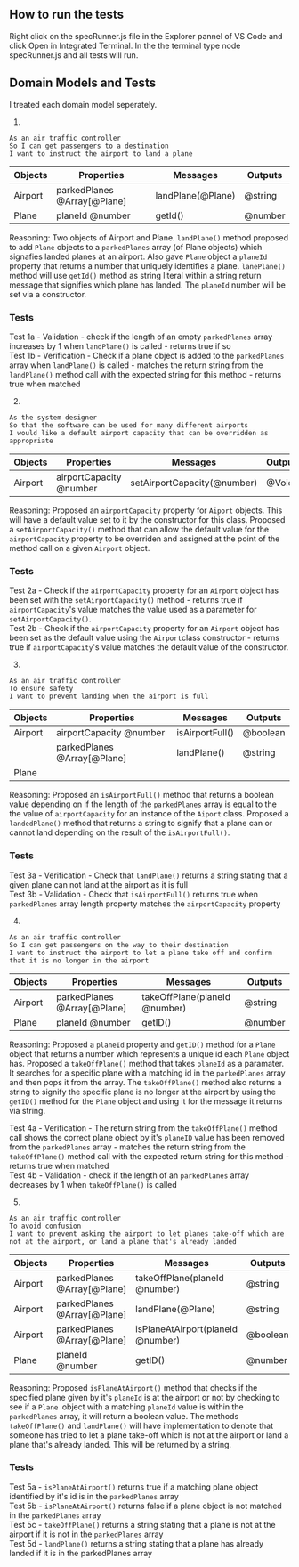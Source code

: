 ## How to run the tests

Right click on the specRunner.js file in the Explorer pannel of VS Code and click Open in Integrated Terminal. In the the terminal type node specRunner.js and all tests will run.


## Domain Models and Tests

I treated each domain model seperately.

1.

```
As an air traffic controller
So I can get passengers to a destination
I want to instruct the airport to land a plane
```

| Objects | Properties                  | Messages          | Outputs  |
| ------  | --------------------------  | --------          | ------   |
| Airport | parkedPlanes @Array[@Plane] | landPlane(@Plane) | @string  |
| Plane   | planeId @number             | getId()           | @number  |

Reasoning: Two objects of Airport and Plane. `landPlane()` method proposed to add `Plane` objects to a `parkedPlanes` array (of Plane objects)
which signafies landed planes at an airport. Also gave `Plane` object a `planeId` property that returns a number that uniquely identifies a plane. `lanePlane()` method will use `getId()` method as string literal within a string return message that signifies which plane has landed. The `planeId` number will be set via a constructor.

### Tests

Test 1a - Validation - check if the length of an empty `parkedPlanes` array increases by 1 when `landPlane()` is called - returns true if so <br>
Test 1b - Verification - Check if a plane object is added to the `parkedPlanes` array when `landPlane()` is called - matches the return string from the `landPlane()` method call with the expected string for this method - returns true when matched

2.

```
As the system designer
So that the software can be used for many different airports
I would like a default airport capacity that can be overridden as appropriate
```

| Objects | Properties                 | Messages                    | Outputs|
| ------  | -------------------------- | --------                    | ------ |
| Airport | airportCapacity @number    | setAirportCapacity(@number) | @Void  |

Reasoning: Proposed an `airportCapacity` property for `Aiport` objects. This will have a default value set to it by the constructor for this class.
Proposed a `setAirportCapacity()` method that can allow the default value for the `airportCapacity` property to be overriden and assigned at the point of the method call on a given `Airport` object.

### Tests
Test 2a - Check if the `airportCapacity` property for an `Airport` object has been set with the `setAirportCapacity()` method - returns true if `airportCapacity`'s value matches the value used as a parameter for `setAirportCapacity()`. <br>
Test 2b - Check if the `airportCapacity` property for an `Airport` object has been set as the default value using the `Airport`class constructor - returns true if `airportCapacity`'s value matches the default value of the constructor.  

3.

```
As an air traffic controller
To ensure safety
I want to prevent landing when the airport is full
```

| Objects | Properties                  | Messages                    | Outputs   |
| ------  | --------------------------  | --------                    | ------    |
| Airport | airportCapacity @number     | isAirportFull()             | @boolean  |
|         | parkedPlanes @Array[@Plane] | landPlane()                 | @string   | 
| Plane   |                             |                             |           |


Reasoning: Proposed an `isAirportFull()` method that returns a boolean value depending on if the length of the `parkedPlanes` array is equal to
the the value of `airportCapacity` for an instance of the `Aiport` class. Proposed a `landedPlane()` method that returns a string to 
signify that a plane can or cannot land depending on the result of the `isAirportFull()`.

### Tests
Test 3a - Verification - Check that `landPlane()` returns a string stating that a given plane can not land at the airport as it is full <br>
Test 3b - Validation - Check that `isAirportFull()` returns true when `parkedPlanes` array length property matches the `airportCapacity` property

4.

```
As an air traffic controller
So I can get passengers on the way to their destination
I want to instruct the airport to let a plane take off and confirm that it is no longer in the airport
```

| Objects | Properties                  | Messages                         | Outputs   |
| ------  | --------------------------  | --------                         | ------    |
| Airport | parkedPlanes @Array[@Plane] | takeOffPlane(planeId @number)    | @string   | 
| Plane   | planeId @number             | getID()                          | @number   |

Reasoning: Proposed a `planeId` property and `getID()` method for a `Plane` object that returns a number which represents a unique id each `Plane` object has. Proposed a `takeOffPlane()` method that takes `planeId` as a paramater. It searches for a specific plane with a matching id in the
`parkedPlanes` array and then pops it from the array. The `takeOffPlane()` method also returns a string to signify the specific plane is no longer at
the airport by using the `getID()` method for the `Plane` object and using it for the message it returns via string. 

Test 4a - Verification - The return string from the `takeOffPlane()` method call shows the correct plane object by it's `planeID` value has been removed from the `parkedPlanes` array - matches the return string from the `takeOffPlane()` method call with the expected return string for this method - returns true when matched <br>
Test 4b - Validation - check if the length of an `parkedPlanes` array decreases by 1 when `takeOffPlane()` is called 

5.

```
As an air traffic controller
To avoid confusion
I want to prevent asking the airport to let planes take-off which are not at the airport, or land a plane that's already landed
```

| Objects | Properties                  | Messages                         | Outputs   |
| ------  | --------------------------  | --------                         | ------    |
| Airport | parkedPlanes @Array[@Plane] | takeOffPlane(planeId @number)    | @string   | 
| Airport | parkedPlanes @Array[@Plane] | landPlane(@Plane)                | @string   |
| Airport | parkedPlanes @Array[@Plane] | isPlaneAtAirport(planeId @number)| @boolean  |
| Plane   | planeId @number            | getID()                           | @number   |

Reasoning: Proposed `isPlaneAtAirport()` method that checks if the specified plane given by it's `planeId` is at the airport or not by checking to see if a `Plane `object with a matching `planeId` value is within the `parkedPlanes` array, it will return a boolean value. The methods `takeOffPlane()` and `landPlane()` will have implementation to denote that someone has tried to let a plane take-off which is not at the airport or land a plane that's already landed. This will be returned by a string.

### Tests

Test 5a - `isPlaneAtAirport()` returns true if a matching plane object identified by it's id is in the `parkedPlanes` array <br>
Test 5b - `isPlaneAtAirport()` returns false if a plane object is not matched in the `parkedPlanes` array <br>
Test 5c - `takeOffPlane()` returns a string stating that a plane is not at the airport if it is not in the `parkedPlanes` array <br>
Test 5d - `landPlane()` returns a string stating that a plane has already landed if it is in the parkedPlanes array